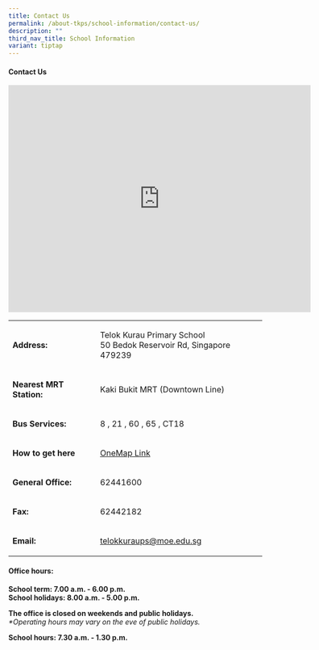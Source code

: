 ```yaml
---
title: Contact Us
permalink: /about-tkps/school-information/contact-us/
description: ""
third_nav_title: School Information
variant: tiptap
---
```

<h4><strong>Contact Us</strong></h4><div class="iframe-wrapper"><iframe style="border:0;" height="450" width="600" allowfullscreen="true" frameborder="0" src="https://www.google.com/maps/embed?pb=!1m18!1m12!1m3!1d3988.7421044867087!2d103.909217314754!3d1.3308236990293683!2m3!1f0!2f0!3f0!3m2!1i1024!2i768!4f13.1!3m3!1m2!1s0x31da17fc2a4b143b%3A0x5e392d85530b0419!2sTelok%20Kurau%20Primary%20School!5e0!3m2!1sen!2ssg!4v1668762510284!5m2!1sen!2ssg"></iframe></div><p></p><table><tbody><tr><td rowspan="1" colspan="1"><p><strong>Address:</strong></p></td><td rowspan="1" colspan="1"><p>Telok Kurau Primary School<br>50 Bedok Reservoir Rd, Singapore 479239</p></td></tr><tr><td rowspan="1" colspan="1"><p><strong>Nearest MRT Station:</strong></p></td><td rowspan="1" colspan="1"><p>Kaki Bukit MRT (Downtown Line)</p></td></tr><tr><td rowspan="1" colspan="1"><p><strong>Bus Services:</strong></p></td><td rowspan="1" colspan="1"><p>8 , 21 , 60 , 65 , CT18</p></td></tr><tr><td rowspan="1" colspan="1"><p><strong>How to get here</strong></p></td><td rowspan="1" colspan="1"><p><a href="https://www.onemap.gov.sg/main/v2/?lat=1.331045863&amp;lng=103.910934" rel="noopener noreferrer nofollow" target="_blank">OneMap Link</a></p></td></tr><tr><td rowspan="1" colspan="1"><p><strong>General Office:</strong></p></td><td rowspan="1" colspan="1"><p>62441600</p></td></tr><tr><td rowspan="1" colspan="1"><p><strong>Fax:</strong></p></td><td rowspan="1" colspan="1"><p>62442182</p></td></tr><tr><td rowspan="1" colspan="1"><p><strong>Email:</strong></p></td><td rowspan="1" colspan="1"><p><a href="mailto:%5Btelokkuraups@moe.edu.sg%5D(mailto:telokkuraups@moe.edu.sg)" rel="noopener noreferrer nofollow" target="_blank">telokkuraups@moe.edu.sg</a></p></td></tr></tbody></table><p></p><h4><strong>Office hours:</strong></h4><p><strong>School term: 7.00 a.m. - 6.00 p.m.</strong><br><strong>School holidays: 8.00 a.m. - 5.00 p.m.</strong></p><p><strong>The office is closed on weekends and public holidays.</strong><br><em>*Operating hours may vary on the eve of public holidays.</em></p><p><strong>School hours: 7.30 a.m. - 1.30 p.m.</strong></p>